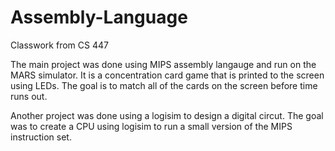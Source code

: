 # Assembly-Language
Classwork from CS 447

The main project was done using MIPS assembly langauge and run on the MARS simulator.  It is a concentration card game that is 
printed to the screen using LEDs.  The goal is to match all of the cards on the screen before time runs out. 

Another project was done using a logisim to design a digital circut.  The goal was to create a CPU using logisim to run a small version of the MIPS instruction set.  
